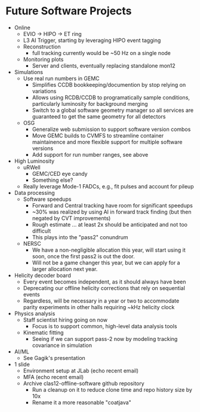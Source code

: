 # Future Software Projects

* Online
  * EVIO -> HIPO -> ET ring
  * L3 AI Trigger, starting by leveraging HIPO event tagging
  * Reconstruction
    * full tracking currently would be ~50 Hz on a single node
  * Monitoring plots
    * Server and clients, eventually replacing standalone mon12
* Simulations
  * Use real run numbers in GEMC
    * Simplifies CCDB bookkeeping/documention by stop relying on variations
    * Allows using RCDB/CCDB to programatically sample conditions, particularly luminosity for background merging 
    * Switch to a global software geometry manager so all services are guaranteed to get the same geometry for all detectors
  * OSG
    * Generalize web submission to support software version combos
    * Move GEMC builds to CVMFS to streamline container maintainence and more flexible support for multiple software versions
    * Add support for run number ranges, see above
* High Luminosity
  * uRWell
    * GEMC/CED eye candy
    * Something else?
  * Really leverage Mode-1 FADCs, e.g., fit pulses and account for pileup
* Data processing
  * Software speedups
    * Forward and Central tracking have room for significant speedups
    * ~30% was realized by using AI in forward track finding (but then negated by CVT improvements)
    * Rough estimate ... at least 2x should be anticipated and not too difficult
    * This plays into the "pass2" conundrum
  * NERSC
    * We have a non-negligible allocation this year, will start using it soon, once the first pass2 is out the door.
    * Will not be a game changer this year, but we can apply for a larger allocation next year.
* Helicity decoder board
  * Every event becomes independent, as it should always have been
  * Deprecating our offline helicity corrections that rely on sequential events
  * Regardless, will be necessary in a year or two to accommodate parity experiments in other halls requiring ~kHz helicity clock
* Physics analysis
  * Staff scientist hiring going on now
    * Focus is to support common, high-level data analysis tools
  * Kinematic fitting
    * Seeing if we can support pass-2 now by modeling tracking covariance in simulation
* AI/ML
  * See Gagik's presentation
* 1 slide
  * Environment setup at JLab (echo recent email) 
  * MFA (echo recent email)
  * Archive clas12-offline-software github repository
    * Run a cleanup on it to reduce clone time and repo history size by 10x
    * Rename it a more reasonable "coatjava"
